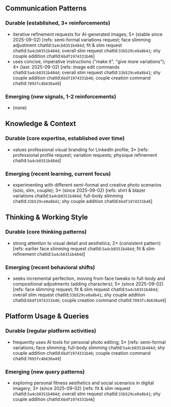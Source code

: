 ## Communication Patterns
### Durable (established, 3+ reinforcements)
- iterative refinement requests for AI-generated images; 5× (stable since 2025-09-02) [refs: semi-formal variations request; face slimming adjustment chatId:`5a4cb0351b484d`; fit & slim request chatId:`5a4cb0351b484d`; overall slim request chatId:`33b529ce0a8b41`; shy couple addition chatId:`6bdf1974331b46`]
- uses concise, imperative instructions ("make it", "give more variations"); 4× (last: 2025-09-02) [refs: image edit commands chatId:`5a4cb0351b484d`; overall slim request chatId:`33b529ce0a8b41`; shy couple addition chatId:`6bdf1974331b46`; couple creation command chatId:`7093fc4b630a49`]

### Emerging (new signals, 1-2 reinforcements)
- (none)

## Knowledge & Context
### Durable (core expertise, established over time)
- values professional visual branding for LinkedIn profile; 3× [refs: professional profile request; variation requests; physique refinement chatId:`5a4cb0351b484d`]

### Emerging (recent learning, current focus)
- experimenting with different semi-formal and creative photo scenarios (solo, slim, couple); 3× (since 2025-09-02) [refs: shirt & blazer variations chatId:`5a4cb0351b484d`; full-body slimming chatId:`33b529ce0a8b41`; shy couple addition chatId:`6bdf1974331b46`]

## Thinking & Working Style
### Durable (core thinking patterns)
- strong attention to visual detail and aesthetics; 2× (consistent pattern) [refs: earlier face slimming request chatId:`5a4cb0351b484d`; fit & slim refinement chatId:`5a4cb0351b484d`]

### Emerging (recent behavioral shifts)
- seeks incremental perfection, moving from face tweaks to full-body and compositional adjustments (adding characters); 5× (since 2025-09-02) [refs: face slimming request; fit & slim request chatId:`5a4cb0351b484d`; overall slim request chatId:`33b529ce0a8b41`; shy couple addition chatId:`6bdf1974331b46`; couple creation command chatId:`7093fc4b630a49`]

## Platform Usage & Queries
### Durable (regular platform activities)
- frequently uses AI tools for personal photo editing; 5× [refs: semi-formal variations; face slimming; full-body slimming chatId:`5a4cb0351b484d`; shy couple addition chatId:`6bdf1974331b46`; couple creation command chatId:`7093fc4b630a49`]

### Emerging (new query patterns)
- exploring personal fitness aesthetics and social scenarios in digital imagery; 3× (since 2025-09-02) [refs: fit & slim request chatId:`5a4cb0351b484d`; overall slim request chatId:`33b529ce0a8b41`; shy couple addition chatId:`6bdf1974331b46`]